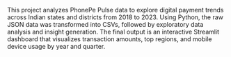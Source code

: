 This project analyzes PhonePe Pulse data to explore digital payment trends across Indian states and districts from 2018 to 2023. Using Python, the raw JSON data was transformed into CSVs, followed by exploratory data analysis and insight generation. The final output is an interactive Streamlit dashboard that visualizes transaction amounts, top regions, and mobile device usage by year and quarter.
